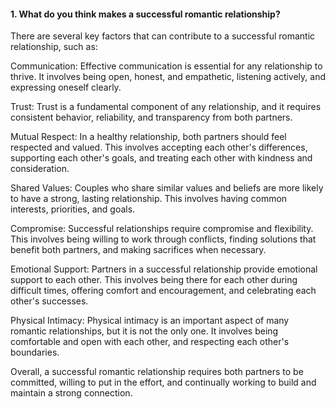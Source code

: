 #### 1. What do you think makes a successful romantic relationship?
There are several key factors that can contribute to a successful romantic relationship, such as:

Communication: Effective communication is essential for any relationship to thrive. It involves being open, honest, and empathetic, listening actively, and expressing oneself clearly.

Trust: Trust is a fundamental component of any relationship, and it requires consistent behavior, reliability, and transparency from both partners.

Mutual Respect: In a healthy relationship, both partners should feel respected and valued. This involves accepting each other's differences, supporting each other's goals, and treating each other with kindness and consideration.

Shared Values: Couples who share similar values and beliefs are more likely to have a strong, lasting relationship. This involves having common interests, priorities, and goals.

Compromise: Successful relationships require compromise and flexibility. This involves being willing to work through conflicts, finding solutions that benefit both partners, and making sacrifices when necessary.

Emotional Support: Partners in a successful relationship provide emotional support to each other. This involves being there for each other during difficult times, offering comfort and encouragement, and celebrating each other's successes.

Physical Intimacy: Physical intimacy is an important aspect of many romantic relationships, but it is not the only one. It involves being comfortable and open with each other, and respecting each other's boundaries.

Overall, a successful romantic relationship requires both partners to be committed, willing to put in the effort, and continually working to build and maintain a strong connection.